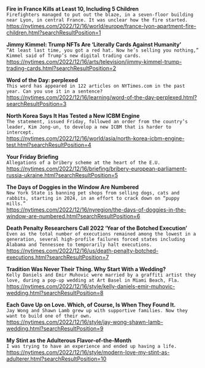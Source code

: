 **Fire in France Kills at Least 10, Including 5 Children**\
`Firefighters managed to put out the blaze, in a seven-floor building near Lyon, in central France. It was unclear how the fire started.`\
https://nytimes.com/2022/12/16/world/europe/france-lyon-apartment-fire-children.html?searchResultPosition=1

**Jimmy Kimmel: Trump NFTs Are ‘Literally Cards Against Humanity’**\
`“At least last time, you got a red hat. Now he’s selling you nothing,” Kimmel said of Trump’s new digital trading cards.`\
https://nytimes.com/2022/12/16/arts/television/jimmy-kimmel-trump-trading-cards.html?searchResultPosition=2

**Word of the Day: perplexed**\
`This word has appeared in 122 articles on NYTimes.com in the past year. Can you use it in a sentence?`\
https://nytimes.com/2022/12/16/learning/word-of-the-day-perplexed.html?searchResultPosition=3

**N​orth Korea Says It Has Tested a New ICBM Engine**\
`​The statement, issued Friday, followed an order from the country’s leader, Kim Jong-un, to develop a new ICBM that is harder to intercept.`\
https://nytimes.com/2022/12/16/world/asia/north-korea-icbm-engine-test.html?searchResultPosition=4

**Your Friday Briefing**\
`Allegations of a bribery scheme at the heart of the E.U.`\
https://nytimes.com/2022/12/16/briefing/bribery-european-parliament-russia-ukraine.html?searchResultPosition=5

**The Days of Doggies in the Window Are Numbered**\
`New York State is banning pet shops from selling dogs, cats and rabbits, starting in 2024, in an effort to crack down on “puppy mills.”`\
https://nytimes.com/2022/12/16/nyregion/the-days-of-doggies-in-the-window-are-numbered.html?searchResultPosition=6

**Death Penalty Researchers Call 2022 ‘Year of the Botched Execution’**\
`Even as the total number of executions remained among the lowest in a generation, several high-profile failures forced states including Alabama and Tennessee to temporarily halt executions.`\
https://nytimes.com/2022/12/16/us/death-penalty-botched-executions.html?searchResultPosition=7

**Tradition Was Never Their Thing. Why Start With a Wedding?**\
`Kelly Daniels and Emir Muhovic were married by a graffiti artist they love, during a pop-up wedding at Art Basel in Miami Beach, Fla.`\
https://nytimes.com/2022/12/16/style/kelly-daniels-emir-muhovic-wedding.html?searchResultPosition=8

**Each Gave Up on Love. Which, of Course, Is When They Found It.**\
`Jay Wong and Shawn Lamb grew up with supportive families. Now they want to build one of their own.`\
https://nytimes.com/2022/12/16/style/jay-wong-shawn-lamb-wedding.html?searchResultPosition=9

**My Stint as the Adulterous Flavor-of-the-Month**\
`I was trying to have an experience and ended up having a life.`\
https://nytimes.com/2022/12/16/style/modern-love-my-stint-as-adulterer.html?searchResultPosition=10

